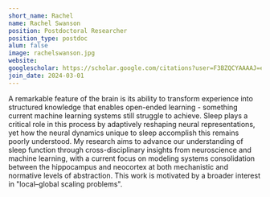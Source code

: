 ```yaml
---
short_name: Rachel 
name: Rachel Swanson 
position: Postdoctoral Researcher 
position_type: postdoc 
alum: false
image: rachelswanson.jpg
website: 
googlescholar: https://scholar.google.com/citations?user=F3BZQCYAAAAJ=en
join_date: 2024-03-01
---
```


A remarkable feature of the brain is its ability to transform experience into structured knowledge that enables open-ended learning - something current machine learning systems still struggle to achieve. Sleep plays a critical role in this process by adaptively reshaping neural representations, yet how the neural dynamics unique to sleep accomplish this remains poorly understood. My research aims to advance our understanding of sleep function through cross-disciplinary insights from neuroscience and machine learning, with a current focus on modeling systems consolidation between the hippocampus and neocortex at both mechanistic and normative levels of abstraction. This work is motivated by a broader interest in "local–global scaling problems".
